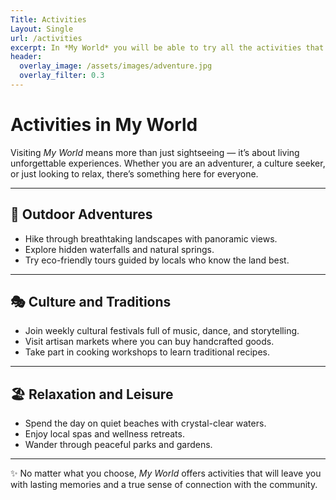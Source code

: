 ```yaml
---
Title: Activities
Layout: Single 
url: /activities
excerpt: In *My World* you will be able to try all the activities that you can imagine
header:
  overlay_image: /assets/images/adventure.jpg
  overlay_filter: 0.3
---
```


# Activities in My World 

Visiting *My World* means more than just sightseeing — it’s about living unforgettable experiences. Whether you are an adventurer, a culture seeker, or just looking to relax, there’s something here for everyone.  

---

## 🌄 Outdoor Adventures
- Hike through breathtaking landscapes with panoramic views.  
- Explore hidden waterfalls and natural springs.  
- Try eco-friendly tours guided by locals who know the land best.  

---

## 🎭 Culture and Traditions
- Join weekly cultural festivals full of music, dance, and storytelling.  
- Visit artisan markets where you can buy handcrafted goods.  
- Take part in cooking workshops to learn traditional recipes.  

---

## 🏖 Relaxation and Leisure
- Spend the day on quiet beaches with crystal-clear waters.  
- Enjoy local spas and wellness retreats.  
- Wander through peaceful parks and gardens.  

---

✨ No matter what you choose, *My World* offers activities that will leave you with lasting memories and a true sense of connection with the community.